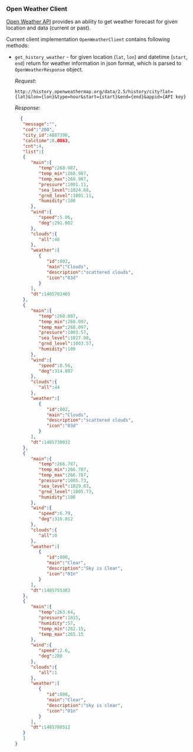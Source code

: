 ### Open Weather Client

[Open Weather API](https://openweathermap.org/history) provides an ability to get weather forecast for given location
and data (current or past).

Current client implementation ```OpenWeatherClient``` contains following methods:
* ```get_history_weather``` - for given location (```lat```, ```lon```) and datetime (```start```, ```end```) return for weather information in json format, which is parsed to ```OpenWeatherResponse``` object.
    
    *Request*:
    ```http request
    http://history.openweathermap.org/data/2.5/history/city?lat={lat}&lon={lon}&type=hour&start={start}&end={end}&appid={API key}
    ```
    
    *Response*:
    ```json
      {
       "message":"",
       "cod":"200",
       "city_id":4887398,
       "calctime":0.0863,
       "cnt":4,
       "list":[
       {
          "main":{
             "temp":268.987,
             "temp_min":268.987,
             "temp_max":268.987,
             "pressure":1001.11,
             "sea_level":1024.68,
             "grnd_level":1001.11,
             "humidity":100
          },
          "wind":{
             "speed":5.06,
             "deg":291.002
          },
          "clouds":{
             "all":48
          },
          "weather":[
             {
                "id":802,
                "main":"Clouds",
                "description":"scattered clouds",
                "icon":"03d"
             }
          ],
          "dt":1485703465
       },
       {
          "main":{
             "temp":268.097,
             "temp_min":268.097,
             "temp_max":268.097,
             "pressure":1003.57,
             "sea_level":1027.08,
             "grnd_level":1003.57,
             "humidity":100
          },
          "wind":{
             "speed":8.56,
             "deg":314.007
          },
          "clouds":{
             "all":44
          },
          "weather":[
             {
                "id":802,
                "main":"Clouds",
                "description":"scattered clouds",
                "icon":"03d"
             }
          ],
          "dt":1485730032
       },
       {
          "main":{
             "temp":266.787,
             "temp_min":266.787,
             "temp_max":266.787,
             "pressure":1005.73,
             "sea_level":1029.63,
             "grnd_level":1005.73,
             "humidity":100
          },
          "wind":{
             "speed":6.79,
             "deg":316.012
          },
          "clouds":{
             "all":0
          },
          "weather":[
             {
                "id":800,
                "main":"Clear",
                "description":"Sky is Clear",
                "icon":"01n"
             }
          ],
          "dt":1485755383
       },
       {
          "main":{
             "temp":263.64,
             "pressure":1015,
             "humidity":57,
             "temp_min":262.15,
             "temp_max":265.15
          },
          "wind":{
             "speed":2.6,
             "deg":280
          },
          "clouds":{
             "all":1
          },
          "weather":[
             {
                "id":800,
                "main":"Clear",
                "description":"sky is clear",
                "icon":"01n"
             }
          ],
          "dt":1485780512
       }
       ]
    }
    ```

